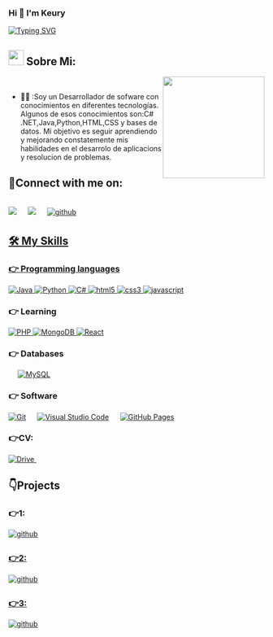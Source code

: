### Hi 👋 I'm Keury
<a href="https://git.io/typing-svg"><img src="https://readme-typing-svg.herokuapp.com?font=Fira+Code&pause=1000&color=5BE9F7&background=FF774000&width=435&lines=Hey+there%F0%9F%91%8B%2CWelcome+to+my+Github+" alt="Typing SVG" /></a>

## <picture><img src = "https://github.com/7oSkaaa/7oSkaaa/blob/main/Images/about_me.gif?raw=true" width = 30px></picture> Sobre Mi:

<picture> <img align="right" src="https://media.giphy.com/media/SWoSkN6DxTszqIKEqv/giphy.gif" width = 200px></picture><br>




-  🧑‍💻 :Soy un Desarrollador de sofware con conocimientos en diferentes tecnologías. Algunos de esos conocimientos son:C# .NET,Java,Python,HTML,CSS y bases de datos. Mi objetivo es seguir aprendiendo y mejorando constatemente mis habilidades en el desarrolo de aplicacions y resolucion de problemas. 
	

## 📱Connect with me on:
<br>	
<a target="_blank" href="https://www.linkedin.com/in/keury-david-deschamps-lopez-3891181b1/"><img src="https://img.shields.io/badge/-LinkedIn-0077B5?style=for-the-badge&logo=Linkedin&logoColor=white"></img></a>
&emsp;
<a target="_blank" href="mailto:keury.david@gmail.com"
><img src="https://img.shields.io/badge/-Gmail-D14836?style=for-the-badge&logo=Gmail&logoColor=white"></img></a>
&emsp;
<a href="https://github.com/Keurydl" target="_blank">
<img src=https://img.shields.io/badge/github-%2300acee.svg?color=181717&style=for-the-badge&logo=github&logoColor=white alt=github style="margin-bottom: 5px;" />

     
<br>
 


## 🛠️ My Skills

### 👉 Programming languages

<p align="left"> 
  


<a href="https://www.java.com/en/">
    <img alt="Java" src="https://img.shields.io/badge/Java-ED8B00?style=for-the-badge&logo=java&logoColor=white"/>
  </a>
  <a  href="https://www.python.org/">
	  <img alt="Python" src="https://img.shields.io/badge/python-%2314354C.svg?style=for-the-badge&logo=python&logoColor=white"/> 
	  
</a> 
<a href="https://learn.microsoft.com/en-us/dotnet/csharp/">
<img alt="C#" src="https://img.shields.io/badge/c%23-%23239120.svg?style=for-the-badge&logo=c-sharp&logoColor=white"/>
</a>

<a href="https://www.w3.org/html/" target="_blank"> 
    <img src="https://img.shields.io/badge/html-E34F26.svg?style=for-the-badge&logo=html5&logoColor=white"
      alt="html5"/> 
  </a>

   <a href="https://www.w3schools.com/css/" target="_blank">
    <img src="https://img.shields.io/badge/css-1572B6.svg?style=for-the-badge&logo=css3&logoColor=white"
      alt="css3"/>
  </a>

  <a href="https://developer.mozilla.org/en-US/docs/Web/JavaScript" target="_blank"> 
    <img src="https://img.shields.io/badge/Javascript-F7DF1E.svg?style=for-the-badge&logo=javascript&logoColor=black"
      alt="javascript"/> 
  </a>
</p>


### 👉 Learning

<a href="https://www.php.net/" target="_blank">
    <img src="https://img.shields.io/badge/PHP-777BB4.svg?style=for-the-badge&logo=php&logoColor=white" 
      alt="PHP"/> 
</a>

<a href="https://www.mongodb.com/" target="_blank">
    <img src="https://img.shields.io/badge/MongoDB-47A248.svg?style=for-the-badge&logo=mongodb&logoColor=white" 
      alt="MongoDB"/> 
</a>
<a href="https://reactjs.org/" target="_blank">
    <img src="https://img.shields.io/badge/React-61DAFB.svg?style=for-the-badge&logo=react&logoColor=black" 
      alt="React"/> 
</a>


### 👉 Databases 
<p align="left">
  &emsp;
    <a href="https://www.mysql.com/"><img alt="MySQL" src="https://img.shields.io/badge/MySQL-00000F?style=for-the-badge&logo=mysql&logoColor=white"></a>
  &emsp;

 </p>

 ### 👉 Software 
 
<p>
    <a href="#"><img alt="Git" src="https://img.shields.io/badge/Git-F05032?style=for-the-badge&logo=git&logoColor=white"></a>
  &emsp;
    <a href="#"><img alt="Visual Studio Code" src="https://img.shields.io/badge/Visual_Studio_Code-0078D4?style=for-the-badge&logo=visual%20studio%20code&logoColor=white"></a>
  &emsp;
    <a href="https://www.github.com"><img alt="GitHub Pages" src="https://img.shields.io/badge/GitHub-100000?style=for-the-badge&logo=github&logoColor=white"></a>
  &emsp;
</p>

  ### 👉CV:
 <a href="https://drive.google.com/file/d/1SpwFNSe7ipv7b_Q_jYPVqA6WuVE5o73Y/view?usp=drive_link" target="_blank">
    <img src="https://img.shields.io/badge/Google%20Drive-4285F4?style=for-the-badge&logo=googledrive&logoColor=white"
      alt="Drive"/>
  </a>
    &emsp;


  ## 👇Projects

### 👉1:
<a href="https://github.com/Keurydl/Programa-C" target="_blank">
<img src=https://img.shields.io/badge/github-%2300acee.svg?color=181717&style=for-the-badge&logo=github&logoColor=white alt=github style="margin-bottom: 5px;" />


### 👉2:
<a href="https://github.com/Keurydl/CrudCanina" target="_blank">
<img src=https://img.shields.io/badge/github-%2300acee.svg?color=181717&style=for-the-badge&logo=github&logoColor=white alt=github style="margin-bottom: 5px;" />


### 👉3:
<a href="https://github.com/Keurydl/bateria_electronica" target="_blank">
<img src=https://img.shields.io/badge/github-%2300acee.svg?color=181717&style=for-the-badge&logo=github&logoColor=white alt=github style="margin-bottom: 5px;" />


<!--
**Keurydl/Keurydl** is a ✨ _special_ ✨ repository because its `README.md` (this file) appears on your GitHub profile.

Here are some ideas to get you started:

- 🔭 I’m currently working on ...
- 🌱 I’m currently learning ...
- 👯 I’m looking to collaborate on ...
- 🤔 I’m looking for help with ...
- 💬 Ask me about ...
- 📫 How to reach me: ...
- 😄 Pronouns: ...
- ⚡ Fun fact: ...
-->

<!--
**Keurydl/Keurydl** is a ✨ _special_ ✨ repository because its `README.md` (this file) appears on your GitHub profile.

Here are some ideas to get you started:

- 🔭 I’m currently working on ...
- 🌱 I’m currently learning ...
- 👯 I’m looking to collaborate on ...
- 🤔 I’m looking for help with ...
- 💬 Ask me about ...
- 📫 How to reach me: ...
- 😄 Pronouns: ...
- ⚡ Fun fact: ...
-->
